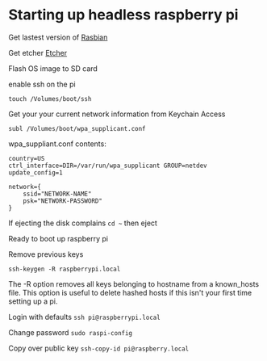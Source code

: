 # Starting up headless raspberry pi

Get lastest version of [Rasbian](https://www.raspberrypi.org/downloads/raspbian/)

Get etcher [Etcher](https://www.balena.io/etcher/)

Flash OS image to SD card

enable ssh on the pi

`touch /Volumes/boot/ssh`

Get your your current network information from Keychain Access

`subl /Volumes/boot/wpa_supplicant.conf`

wpa_suppliant.conf contents:

```
country=US
ctrl_interface=DIR=/var/run/wpa_supplicant GROUP=netdev
update_config=1

network={
    ssid="NETWORK-NAME"
    psk="NETWORK-PASSWORD"
}
```
If ejecting the disk complains `cd ~` then eject

Ready to boot up raspberry pi

Remove previous keys

`ssh-keygen -R raspberrypi.local`

The -R option removes all keys belonging to hostname from a known_hosts file.  This option is useful to delete hashed hosts if this isn't your first time setting up a pi.

Login with defaults
`ssh pi@raspberrypi.local`

Change password
`sudo raspi-config`


Copy over public key
`ssh-copy-id pi@raspberry.local`




